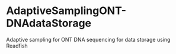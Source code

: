 # AdaptiveSamplingONT-DNAdataStorage
Adaptive sampling for ONT DNA sequencing for data storage using Readfish
